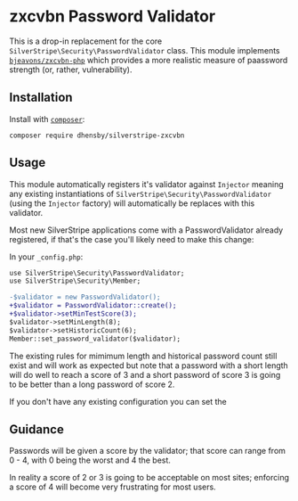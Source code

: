 # zxcvbn Password Validator

This is a drop-in replacement for the core `SilverStripe\Security\PasswordValidator` class. This module implements
[`bjeavons/zxcvbn-php`](https://github.com/bjeavons/zxcvbn-php) which provides a more realistic measure of paassword
strength (or, rather, vulnerability).

## Installation

Install with [`composer`](https://getcomposer.org/):

```
composer require dhensby/silverstripe-zxcvbn
```

## Usage

This module automatically registers it's validator against `Injector` meaning any existing instantiations of
`SilverStripe\Security\PasswordValidator` (using the `Injector` factory) will automatically be replaces with this
validator.

Most new SilverStripe applications come with a PasswordValidator already registered, if that's the case you'll likely
need to make this change:

In your `_config.php`:

```diff
use SilverStripe\Security\PasswordValidator;
use SilverStripe\Security\Member;

-$validator = new PasswordValidator();
+$validator = PasswordValidator::create();
+$validator->setMinTestScore(3);
$validator->setMinLength(8);
$validator->setHistoricCount(6);
Member::set_password_validator($validator);
```

The existing rules for mimimum length and historical password count still exist and will work as expected but note that
a password with a short length will do well to reach a score of 3 and a short password of score 3 is going to be better
than a long password of score 2.

If you don't have any existing configuration you can set the 

## Guidance

Passwords will be given a score by the validator; that score can range from 0 - 4, with 0 being the worst and 4 the best.

In reality a score of 2 or 3 is going to be acceptable on most sites; enforcing a score of 4 will become very frustrating
for most users.
